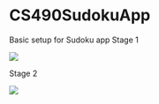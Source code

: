 # CS490SudokuApp
Basic setup for Sudoku app
Stage 1

<img src="https://media.giphy.com/media/2OJsikLwiYnzTVzH0I/giphy.gif">

Stage 2

<img src="https://media.giphy.com/media/v1.Y2lkPTc5MGI3NjExZ2RjemQ5dXgzcnQ3MWV4dzNkNXN0ZXQxaWw5ZzhmdW5xajVyYnZsbCZlcD12MV9pbnRlcm5hbF9naWZfYnlfaWQmY3Q9Zw/CjNMpJEYMniJp5ZtTE/giphy.gif">

